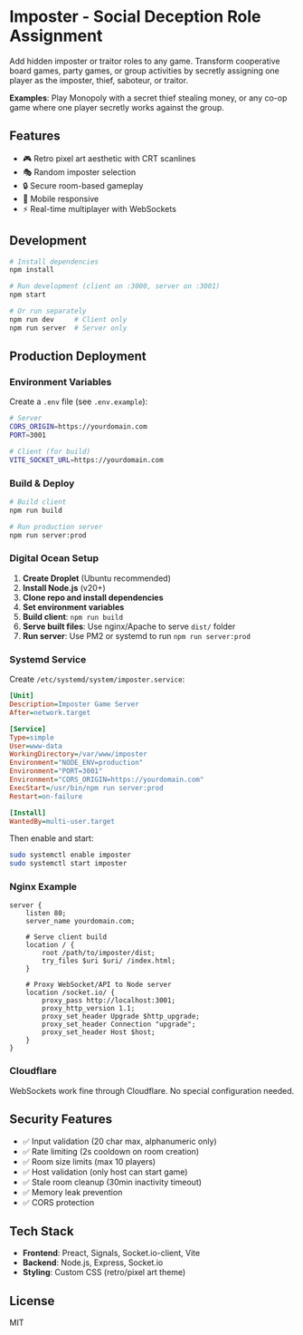 # Imposter - Social Deception Role Assignment

Add hidden imposter or traitor roles to any game. Transform cooperative board games, party games, or group activities by secretly assigning one player as the imposter, thief, saboteur, or traitor.

**Examples**: Play Monopoly with a secret thief stealing money, or any co-op game where one player secretly works against the group.

## Features

- 🎮 Retro pixel art aesthetic with CRT scanlines
- 🎭 Random imposter selection
- 🔒 Secure room-based gameplay
- 📱 Mobile responsive
- ⚡ Real-time multiplayer with WebSockets

## Development

```bash
# Install dependencies
npm install

# Run development (client on :3000, server on :3001)
npm start

# Or run separately
npm run dev     # Client only
npm run server  # Server only
```

## Production Deployment

### Environment Variables

Create a `.env` file (see `.env.example`):

```bash
# Server
CORS_ORIGIN=https://yourdomain.com
PORT=3001

# Client (for build)
VITE_SOCKET_URL=https://yourdomain.com
```

### Build & Deploy

```bash
# Build client
npm run build

# Run production server
npm run server:prod
```

### Digital Ocean Setup

1. **Create Droplet** (Ubuntu recommended)
2. **Install Node.js** (v20+)
3. **Clone repo and install dependencies**
4. **Set environment variables**
5. **Build client**: `npm run build`
6. **Serve built files**: Use nginx/Apache to serve `dist/` folder
7. **Run server**: Use PM2 or systemd to run `npm run server:prod`

### Systemd Service

Create `/etc/systemd/system/imposter.service`:

```ini
[Unit]
Description=Imposter Game Server
After=network.target

[Service]
Type=simple
User=www-data
WorkingDirectory=/var/www/imposter
Environment="NODE_ENV=production"
Environment="PORT=3001"
Environment="CORS_ORIGIN=https://yourdomain.com"
ExecStart=/usr/bin/npm run server:prod
Restart=on-failure

[Install]
WantedBy=multi-user.target
```

Then enable and start:
```bash
sudo systemctl enable imposter
sudo systemctl start imposter
```

### Nginx Example

```nginx
server {
    listen 80;
    server_name yourdomain.com;

    # Serve client build
    location / {
        root /path/to/imposter/dist;
        try_files $uri $uri/ /index.html;
    }

    # Proxy WebSocket/API to Node server
    location /socket.io/ {
        proxy_pass http://localhost:3001;
        proxy_http_version 1.1;
        proxy_set_header Upgrade $http_upgrade;
        proxy_set_header Connection "upgrade";
        proxy_set_header Host $host;
    }
}
```

### Cloudflare

WebSockets work fine through Cloudflare. No special configuration needed.

## Security Features

- ✅ Input validation (20 char max, alphanumeric only)
- ✅ Rate limiting (2s cooldown on room creation)
- ✅ Room size limits (max 10 players)
- ✅ Host validation (only host can start game)
- ✅ Stale room cleanup (30min inactivity timeout)
- ✅ Memory leak prevention
- ✅ CORS protection

## Tech Stack

- **Frontend**: Preact, Signals, Socket.io-client, Vite
- **Backend**: Node.js, Express, Socket.io
- **Styling**: Custom CSS (retro/pixel art theme)

## License

MIT
